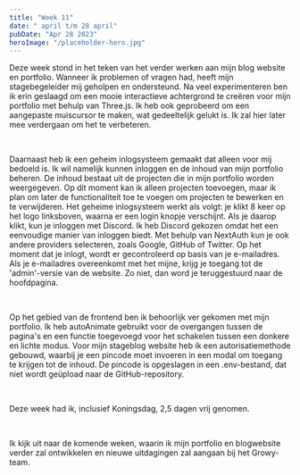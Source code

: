 ```yaml
---
title: "Week 11"
date: " april t/m 28 april"
pubDate: "Apr 28 2023"
heroImage: "/placeholder-hero.jpg"
---
```


Deze week stond in het teken van het verder werken aan mijn blog website en portfolio. Wanneer ik problemen of vragen had, heeft mijn stagebegeleider mij geholpen en ondersteund. Na veel experimenteren ben ik erin geslaagd om een mooie interactieve achtergrond te creëren voor mijn portfolio met behulp van Three.js. Ik heb ook geprobeerd om een aangepaste muiscursor te maken, wat gedeeltelijk gelukt is. Ik zal hier later mee verdergaan om het te verbeteren.

&nbsp;

Daarnaast heb ik een geheim inlogsysteem gemaakt dat alleen voor mij bedoeld is. Ik wil namelijk kunnen inloggen en de inhoud van mijn portfolio beheren. De inhoud bestaat uit de projecten die in mijn portfolio worden weergegeven. Op dit moment kan ik alleen projecten toevoegen, maar ik plan om later de functionaliteit toe te voegen om projecten te bewerken en te verwijderen. Het geheime inlogsysteem werkt als volgt: je klikt 8 keer op het logo linksboven, waarna er een login knopje verschijnt. Als je daarop klikt, kun je inloggen met Discord. Ik heb Discord gekozen omdat het een eenvoudige manier van inloggen biedt. Met behulp van NextAuth kun je ook andere providers selecteren, zoals Google, GitHub of Twitter. Op het moment dat je inlogt, wordt er gecontroleerd op basis van je e-mailadres. Als je e-mailadres overeenkomt met het mijne, krijg je toegang tot de 'admin'-versie van de website. Zo niet, dan word je teruggestuurd naar de hoofdpagina.

&nbsp;

Op het gebied van de frontend ben ik behoorlijk ver gekomen met mijn portfolio. Ik heb autoAnimate gebruikt voor de overgangen tussen de pagina's en een functie toegevoegd voor het schakelen tussen een donkere en lichte modus. Voor mijn stageblog website heb ik een autorisatiemethode gebouwd, waarbij je een pincode moet invoeren in een modal om toegang te krijgen tot de inhoud. De pincode is opgeslagen in een .env-bestand, dat niet wordt geüpload naar de GitHub-repository.

&nbsp;

Deze week had ik, inclusief Koningsdag, 2,5 dagen vrij genomen.

&nbsp;

Ik kijk uit naar de komende weken, waarin ik mijn portfolio en blogwebsite verder zal ontwikkelen en nieuwe uitdagingen zal aangaan bij het Growy-team.
